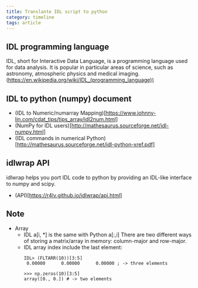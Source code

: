 ```yaml
---
title: Translante IDL script to python
category: timeline
tags: article
---
```


## IDL programming language
IDL, short for Interactive Data Language, is a programming language used for data analysis. It is popular in particular areas of science, such as astronomy, atmospheric physics and medical imaging. (https://en.wikipedia.org/wiki/IDL_(programming_language))

## IDL to python (numpy) document
- (IDL to Numeric/numarray Mapping)[https://www.johnny-lin.com/cdat_tips/tips_array/idl2num.html]
- (NumPy for IDL users)[http://mathesaurus.sourceforge.net/idl-numpy.html]
- (IDL commands in numerical Python)[http://mathesaurus.sourceforge.net/idl-python-xref.pdf]

## idlwrap API
idlwrap helps you port IDL code to python by providing an IDL-like interface to numpy and scipy.
- (API)[https://r4lv.github.io/idlwrap/api.html]

## Note
- Array
  - IDL a[i, *] is the same with Python a[:,i]
    There are two different ways of storing a matrix/array in memory: column-major and row-major. 
  - IDL array index include the last element: 
    ```IDL
    IDL> (FLTARR(10))[3:5]
     0.00000      0.00000      0.00000 ; -> three elements
    ```
    ```
    >>> np.zeros(10)[3:5]
    array([0., 0.]) # -> two elements
    ```